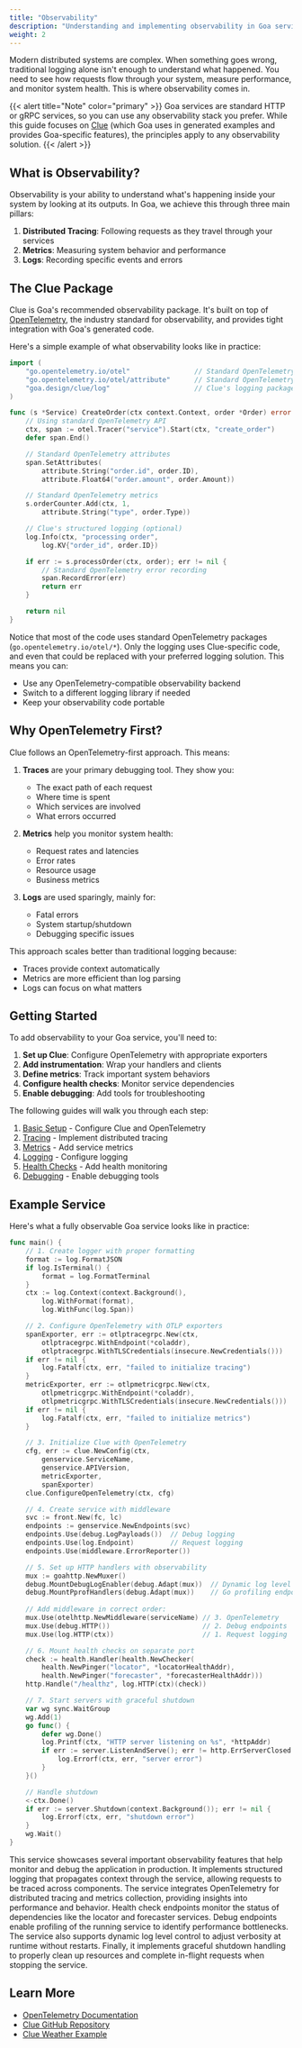 ```yaml
---
title: "Observability"
description: "Understanding and implementing observability in Goa services"
weight: 2
---
```


Modern distributed systems are complex. When something goes wrong, traditional
logging alone isn't enough to understand what happened. You need to see how
requests flow through your system, measure performance, and monitor system
health. This is where observability comes in.

{{< alert title="Note" color="primary" >}}
Goa services are standard HTTP or gRPC services, so you can use any
observability stack you prefer. While this guide focuses on
[Clue](https://github.com/goadesign/clue) (which Goa uses in generated examples
and provides Goa-specific features), the principles apply to any observability
solution.
{{< /alert >}}

## What is Observability?

Observability is your ability to understand what's happening inside your system
by looking at its outputs. In Goa, we achieve this through three main pillars:

1. **Distributed Tracing**: Following requests as they travel through your services
2. **Metrics**: Measuring system behavior and performance
3. **Logs**: Recording specific events and errors

## The Clue Package

Clue is Goa's recommended observability package. It's built on top of
[OpenTelemetry](https://opentelemetry.io), the industry standard for
observability, and provides tight integration with Goa's generated code.

Here's a simple example of what observability looks like in practice:

```go
import (
    "go.opentelemetry.io/otel"                // Standard OpenTelemetry
    "go.opentelemetry.io/otel/attribute"      // Standard OpenTelemetry
    "goa.design/clue/log"                     // Clue's logging package
)

func (s *Service) CreateOrder(ctx context.Context, order *Order) error {
    // Using standard OpenTelemetry API
    ctx, span := otel.Tracer("service").Start(ctx, "create_order")
    defer span.End()

    // Standard OpenTelemetry attributes
    span.SetAttributes(
        attribute.String("order.id", order.ID),
        attribute.Float64("order.amount", order.Amount))

    // Standard OpenTelemetry metrics
    s.orderCounter.Add(ctx, 1,
        attribute.String("type", order.Type))

    // Clue's structured logging (optional)
    log.Info(ctx, "processing order",
        log.KV{"order_id", order.ID})

    if err := s.processOrder(ctx, order); err != nil {
        // Standard OpenTelemetry error recording
        span.RecordError(err)
        return err
    }

    return nil
}
```

Notice that most of the code uses standard OpenTelemetry packages
(`go.opentelemetry.io/otel/*`). Only the logging uses Clue-specific code, and
even that could be replaced with your preferred logging solution. This means you
can:
- Use any OpenTelemetry-compatible observability backend
- Switch to a different logging library if needed
- Keep your observability code portable

## Why OpenTelemetry First?

Clue follows an OpenTelemetry-first approach. This means:

1. **Traces** are your primary debugging tool. They show you:
   - The exact path of each request
   - Where time is spent
   - Which services are involved
   - What errors occurred

2. **Metrics** help you monitor system health:
   - Request rates and latencies
   - Error rates
   - Resource usage
   - Business metrics

3. **Logs** are used sparingly, mainly for:
   - Fatal errors
   - System startup/shutdown
   - Debugging specific issues

This approach scales better than traditional logging because:
- Traces provide context automatically
- Metrics are more efficient than log parsing
- Logs can focus on what matters

## Getting Started

To add observability to your Goa service, you'll need to:

1. **Set up Clue**: Configure OpenTelemetry with appropriate exporters
2. **Add instrumentation**: Wrap your handlers and clients
3. **Define metrics**: Track important system behaviors
4. **Configure health checks**: Monitor service dependencies
5. **Enable debugging**: Add tools for troubleshooting

The following guides will walk you through each step:

1. [Basic Setup](1-setup) - Configure Clue and OpenTelemetry
2. [Tracing](2-tracing) - Implement distributed tracing
3. [Metrics](3-metrics) - Add service metrics
4. [Logging](4-logging) - Configure logging
5. [Health Checks](5-health) - Add health monitoring
6. [Debugging](6-debugging) - Enable debugging tools

## Example Service

Here's what a fully observable Goa service looks like in practice:

```go
func main() {
    // 1. Create logger with proper formatting
    format := log.FormatJSON
    if log.IsTerminal() {
        format = log.FormatTerminal
    }
    ctx := log.Context(context.Background(),
        log.WithFormat(format),
        log.WithFunc(log.Span))

    // 2. Configure OpenTelemetry with OTLP exporters
    spanExporter, err := otlptracegrpc.New(ctx,
        otlptracegrpc.WithEndpoint(*coladdr),
        otlptracegrpc.WithTLSCredentials(insecure.NewCredentials()))
    if err != nil {
        log.Fatalf(ctx, err, "failed to initialize tracing")
    }
    metricExporter, err := otlpmetricgrpc.New(ctx,
        otlpmetricgrpc.WithEndpoint(*coladdr),
        otlpmetricgrpc.WithTLSCredentials(insecure.NewCredentials()))
    if err != nil {
        log.Fatalf(ctx, err, "failed to initialize metrics")
    }

    // 3. Initialize Clue with OpenTelemetry
    cfg, err := clue.NewConfig(ctx,
        genservice.ServiceName,
        genservice.APIVersion,
        metricExporter,
        spanExporter)
    clue.ConfigureOpenTelemetry(ctx, cfg)

    // 4. Create service with middleware
    svc := front.New(fc, lc)
    endpoints := genservice.NewEndpoints(svc)
    endpoints.Use(debug.LogPayloads())  // Debug logging
    endpoints.Use(log.Endpoint)         // Request logging
    endpoints.Use(middleware.ErrorReporter())

    // 5. Set up HTTP handlers with observability
    mux := goahttp.NewMuxer()
    debug.MountDebugLogEnabler(debug.Adapt(mux))  // Dynamic log level control
    debug.MountPprofHandlers(debug.Adapt(mux))    // Go profiling endpoints
    
    // Add middleware in correct order:
    mux.Use(otelhttp.NewMiddleware(serviceName) // 3. OpenTelemetry
    mux.Use(debug.HTTP())                       // 2. Debug endpoints
    mux.Use(log.HTTP(ctx))                      // 1. Request logging

    // 6. Mount health checks on separate port
    check := health.Handler(health.NewChecker(
        health.NewPinger("locator", *locatorHealthAddr),
        health.NewPinger("forecaster", *forecasterHealthAddr)))
    http.Handle("/healthz", log.HTTP(ctx)(check))

    // 7. Start servers with graceful shutdown
    var wg sync.WaitGroup
    wg.Add(1)
    go func() {
        defer wg.Done()
        log.Printf(ctx, "HTTP server listening on %s", *httpAddr)
        if err := server.ListenAndServe(); err != http.ErrServerClosed {
            log.Errorf(ctx, err, "server error")
        }
    }()

    // Handle shutdown
    <-ctx.Done()
    if err := server.Shutdown(context.Background()); err != nil {
        log.Errorf(ctx, err, "shutdown error")
    }
    wg.Wait()
}
```

This service showcases several important observability features that help
monitor and debug the application in production. It implements structured
logging that propagates context through the service, allowing requests to be
traced across components. The service integrates OpenTelemetry for distributed
tracing and metrics collection, providing insights into performance and
behavior. Health check endpoints monitor the status of dependencies like the
locator and forecaster services. Debug endpoints enable profiling of the running
service to identify performance bottlenecks. The service also supports dynamic
log level control to adjust verbosity at runtime without restarts. Finally, it
implements graceful shutdown handling to properly clean up resources and
complete in-flight requests when stopping the service.

## Learn More

- [OpenTelemetry Documentation](https://opentelemetry.io/docs/)
- [Clue GitHub Repository](https://github.com/goadesign/clue)
- [Clue Weather Example](https://github.com/goadesign/clue/tree/main/example/weather)

